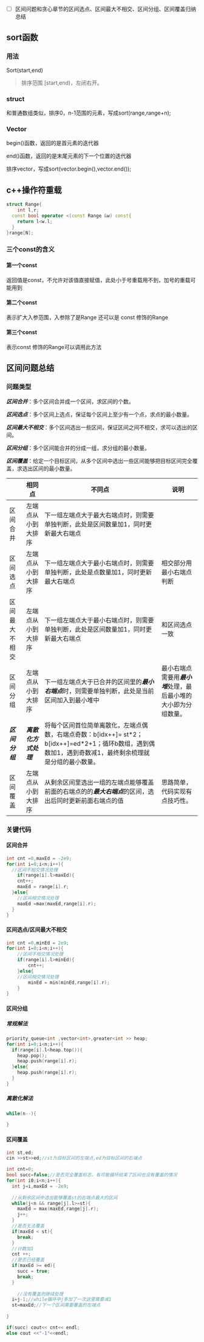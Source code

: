 - [ ] 区间问题和贪心章节的区间选点、区间最大不相交、区间分组、区间覆盖归纳总结

## sort函数

### 用法

Sort(start,end)

> 排序范围 [start,end)，左闭右开。

### struct 

和普通数组类似，排序0，n-1范围的元素，写成sort(range,range+n);

### Vector 

begin()函数，返回的是首元素的迭代器

end()函数，返回的是末尾元素的下一个位置的迭代器

排序vector，写成sort(vector.begin(),vector.end());



## c++操作符重载

```c++
struct Range{
	int l,r;
  const bool operator <(const Range &w) const{
    return l<w.l;
  } 
}range[N];

```

### 三个const的含义

#### 第一个const

返回值是const，不允许对该值直接赋值，此处小于号重载用不到，加号的重载可能用到

#### 第二个const

表示扩大入参范围，入参除了是Range 还可以是 const 修饰的Range

#### 第三个const

表示const 修饰的Range可以调用此方法



## 区间问题总结

### 问题类型

***区间合并***：多个区间合并成一个区间，求区间的个数。

***区间选点***：多个区间上选点，保证每个区间上至少有一个点，求点的最小数量。

***区间最大不相交***：多个区间选出一些区间，保证区间之间不相交，求可以选出的区间。

***区间分组***：多个区间能合并的分成一组，求分组的最小数量。

***区间覆盖***：给定一个目标区间，从多个区间中选出一些区间能够把目标区间完全覆盖，求选出区间的最小数量。



|                | 相同点               | 不同点                                                       | 说明                                                         |
| -------------- | -------------------- | ------------------------------------------------------------ | ------------------------------------------------------------ |
| 区间合并       | 左端点从小到大排序   | 下一组左端点大于最大右端点时，则需要单独判断，此处是区间数量加1，同时更新最大右端点 |                                                              |
| 区间选点       | 左端点从小到大排序   | 下一组左端点大于最小右端点时，则需要单独判断，此处是点数量加1，同时更新最大右端点 | 相交部分用最小右端点判断                                     |
| 区间最大不相交 | 左端点从小到大排序   | 下一组左端点大于最小右端点时，则需要单独判断，此处是区间数量加1，同时更新最大右端点 | 和区间选点一致                                               |
| 区间分组       | 左端点从小到大排序   | 下一组左端点大于已合并的区间里的***最小右端点***时，则需要单独判断，此处是当前区间加入到最小堆中 | 最小右端点需要用***最小堆***处理，最后最小堆的大小即为分组数量。 |
| ***区间分组*** | ***离散化方式处理*** | 将每个区间首位简单离散化，左端点偶数，右端点奇数：b[idx++]= st*2；b[idx++]=ed\*2+1；循环b数组，遇到偶数加1，遇到奇数减1，最终剩余梳理就是分组的最小数量。 |                                                              |
| 区间覆盖       | 左端点从小到大排序   | 从剩余区间里选出一组的左端点能够覆盖前面的右端点的的***最大右端点***的区间，选出后同时更新前面右端点的值 | 思路简单，代码实现有点技巧性。                               |

### 关键代码

#### 区间合并

```c++
int cnt =0,maxEd = -2e9;
for(int i=0;i<n;i++){
  //区间不相交情况处理
	if(range[i].l>maxEd){
    cnt++;
    maxEd = range[i].r;
  }else{
    //区间相交情况处理
    maxEd =max(maxEd,range[i].r);
  }
}
```



#### 区间选点/区间最大不相交

```c++
int cnt =0,minEd = 2e9;
for(int i=0;i<n;i++){
	//区间不相交情况处理
	if(range[i].l>minEd){
		cnt++;
	}else{
    //区间相交情况处理
		minEd = min(minEd,range[i].r);
	}
}
```

#### 区间分组

##### 常规解法

```c++
priority_queue<int ,vector<int>,greater<int >> heap;
for(int i=0;i<n;i++){
  if(range[i].l<heap.top()){
    heap.pop();
    heap.push(range[i].r);
  }else{
    heap.push(range[i].r);
  }
}		
```

##### 离散化解法

```c++
while(n--){
  
}
```



#### 区间覆盖

```c++
int st,ed;
cin >>st>>ed;//st为目标区间的左端点,ed为目标区间的右端点

int cnt=0;
bool succ=false;//是否完全覆盖标志，有可能循环结束了区间也没有覆盖的情况
for(int i0;i<n;i++){
  int j=i,maxEd = -2e9;
  
  //从剩余区间中选出能够覆盖st的右端点最大的区间
  while(j<n && range[j].l>=st){
    maxEd = max(maxEd,range[j].r);
    j++;
  }
  //是否无法覆盖
  if(maxEd < st){
    break;
  }
  //计数加1
  cnt ++;
  //是否已经覆盖
  if(maxEd >= ed){
    succ = true;
    break;
  }
  
 	//没有覆盖则继续处理
  i=j-1;//while循环中j多加了一次这里需要减1
  st=maxEd;//下一个区间需要覆盖的左端点
  
}

if(succ) cout<< cnt<< endl;
else cout <<"-1"<<endl;
```

